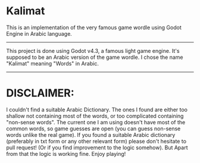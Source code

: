 # Kalimat

This is an implementation of the very famous game wordle using Godot Engine in Arabic language.

---

This project is done using Godot v4.3, a famous light game engine. It's supposed to be an Arabic version of the game wordle. I chose the name "Kalimat" meaning "Words" in Arabic.

---

# DISCLAIMER:

I couldn't find a suitable Arabic Dictionary. The ones I found are either too shallow not containing most of the words, or too complicated containing "non-sense words". The current one I am using doesn't have most of the common words, so game guesses are open (you can guess non-sense words unlike the real game). If you found a suitable Arabic dictionary (preferably in txt form or any other relevant form) please don't hesitate to pull request! (Or if you find improvement to the logic somehow). But Apart from that the logic is working fine. Enjoy playing!